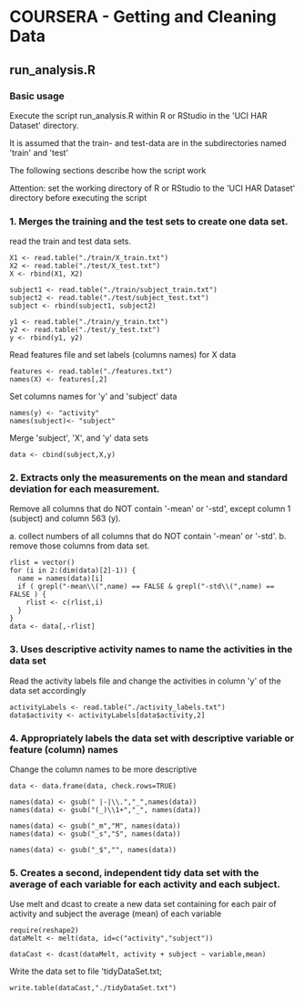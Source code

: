 COURSERA - Getting and Cleaning Data
====================================

## run_analysis.R

### Basic usage

Execute the script run_analysis.R within R or RStudio 
in the 'UCI HAR Dataset' directory.

It is assumed that the train- and test-data are in the subdirectories
named 'train' and 'test'

The following sections describe how the script work

Attention: set the working directory of R or RStudio to the 'UCI HAR Dataset' directory
before executing the script

### 1. Merges the training and the test sets to create one data set.

read the train and test data sets.

```
X1 <- read.table("./train/X_train.txt")
X2 <- read.table("./test/X_test.txt")
X <- rbind(X1, X2)

subject1 <- read.table("./train/subject_train.txt")
subject2 <- read.table("./test/subject_test.txt")
subject <- rbind(subject1, subject2)

y1 <- read.table("./train/y_train.txt")
y2 <- read.table("./test/y_test.txt")
y <- rbind(y1, y2)
```

Read features file and set labels (columns names) for X data
```
features <- read.table("./features.txt")
names(X) <- features[,2]
```

Set columns names for 'y' and 'subject' data
```
names(y) <- "activity"
names(subject)<- "subject"
```

Merge 'subject', 'X', and 'y' data sets
```
data <- cbind(subject,X,y)
```

### 2. Extracts only the measurements on the mean and standard deviation for each measurement.

Remove all columns that do NOT contain '-mean' or '-std', except column 1 (subject) and column 563 (y).

a. collect numbers of all columns that do NOT contain '-mean' or '-std'.
b. remove those columns from data set.

```
rlist = vector()
for (i in 2:(dim(data)[2]-1)) {
  name = names(data)[i]
  if ( grepl("-mean\\(",name) == FALSE & grepl("-std\\(",name) == FALSE ) {
    rlist <- c(rlist,i)
  }
}
data <- data[,-rlist]
```

### 3. Uses descriptive activity names to name the activities in the data set

Read the activity labels file and change the activities in column 'y' of the data set accordingly

```
activityLabels <- read.table("./activity_labels.txt")
data$activity <- activityLabels[data$activity,2]
```


### 4. Appropriately labels the data set with descriptive variable or feature (column) names

Change the column names to be more descriptive


```
data <- data.frame(data, check.rows=TRUE)

names(data) <- gsub(" |-|\\.","_",names(data))
names(data) <- gsub("(_)\\1+","_", names(data))

names(data) <- gsub("_m","M", names(data))
names(data) <- gsub("_s","S", names(data))

names(data) <- gsub("_$","", names(data))
```

### 5. Creates a second, independent tidy data set with the average of each variable for each activity and each subject.

Use melt and dcast to create a new data set containing for each pair of activity and subject
the average (mean) of each variable

```
require(reshape2)
dataMelt <- melt(data, id=c("activity","subject"))

dataCast <- dcast(dataMelt, activity + subject ~ variable,mean)
```

Write the data set to file 'tidyDataSet.txt;
```
write.table(dataCast,"./tidyDataSet.txt")
```
